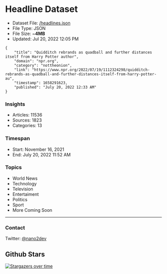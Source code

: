 # Headline Dataset

- Dataset File: [/headlines.json](https://raw.githubusercontent.com/fwd/news/master/headlines.json) 
- File Type: JSON
- File Size: ~**4MB**
- Updated: Jul 20, 2022 12:05 PM

```
{
    "title": "Quidditch rebrands as quadball and further distances itself from Harry Potter author",
    "domain": "npr.org",
    "category": "nottheonion",
    "link": "https://www.npr.org/2022/07/19/1112324298/quidditch-rebrands-as-quadball-and-further-distances-itself-from-harry-potter-au",
    "timestamp": 1658291623,
    "published": "July 20, 2022 12:33 AM"
}
```

### Insights

- Articles: 11536
- Sources: 1823
- Categories: 13

### Timespan

- Start: November 16, 2021
- End: July 20, 2022 11:52 AM

### Topics

- World News
- Technology
- Television
- Entertaiment
- Politics
- Sport
- More Coming Soon

---

### Contact 

Twitter: [@nano2dev](https://twitter.com/nano2dev)

## Github Stars

[![Stargazers over time](https://starchart.cc/fwd/news.svg)](https://starchart.cc/fwd/news)
	